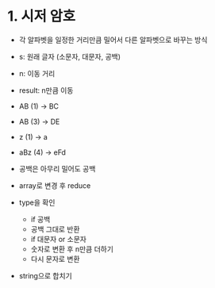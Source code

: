 # 1. 시저 암호

- 각 알파벳을 일정한 거리만큼 밀어서 다른 알파벳으로 바꾸는 방식
- s: 원래 글자 (소문자, 대문자, 공백)
- n: 이동 거리
- result: n만큼 이동
- AB (1) -> BC
- AB (3) -> DE
- z (1) -> a
- aBz (4) -> eFd
- 공백은 아무리 밀어도 공백

- array로 변경 후 reduce
- type을 확인
  - if 공백
  - 공백 그대로 반환
  - if 대문자 or 소문자
  - 숫자로 변환 후 n만큼 더하기
  - 다시 문자로 변환
- string으로 합치기
